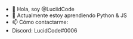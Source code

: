 - 👋 Hola, soy @LuciidCode
- 🌱 Actualmente estoy aprendiendo Python & JS
- 📫 Cómo contactarme:
- Discord: LucidCode#0006

<!---
LuciidCode/LuciidCode is a ✨ special ✨ repository because its `README.md` (this file) appears on your GitHub profile.
You can click the Preview link to take a look at your changes.
--->
